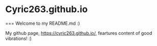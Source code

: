 # Cyric263.github.io

=== Welcome to my README.md :)

My github page, https://cyric263.github.io/, feartures content of good vibrations!  :)







